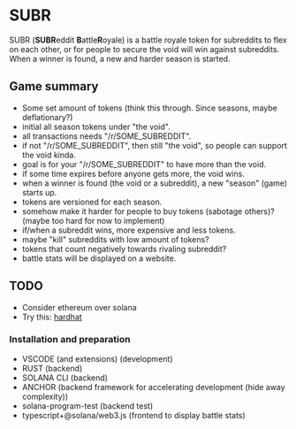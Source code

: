 # SUBR

SUBR (**SUBR**eddit **B**attle**R**oyale) is a battle royale token for subreddits to flex on each other, or for people to secure the void will win against subreddits. When a winner is found, a new and harder season is started.

## Game summary
* Some set amount of tokens (think this through. Since seasons, maybe deflationary?)
* initial all season tokens under "the void".
* all transactions needs "/r/SOME_SUBREDDIT".
* if not "/r/SOME_SUBREDDIT", then still "the void", so people can support the void kinda.
* goal is for your "/r/SOME_SUBREDDIT" to have more than the void.
* if some time expires before anyone gets more, the void wins.
* when a winner is found (the void or a subreddit), a new "season" (game) starts up.
* tokens are versioned for each season.
* somehow make it harder for people to buy tokens (sabotage others)? (maybe too hard for now to implement)
* if/when a subreddit wins, more expensive and less tokens.
* maybe "kill" subreddits with low amount of tokens?
* tokens that count negatively towards rivaling subreddit?
* battle stats will be displayed on a website.

## TODO
* Consider ethereum over solana
* Try this: [hardhat](https://hardhat.org/hardhat-runner/docs/getting-started#overview)

### Installation and preparation
* VSCODE (and extensions) (development)
* RUST (backend)
* SOLANA CLI (backend)
* ANCHOR (backend framework for accelerating development (hide away complexity))
* solana-program-test (backend test)
* typescript+@solana/web3.js (frontend to display battle stats)
